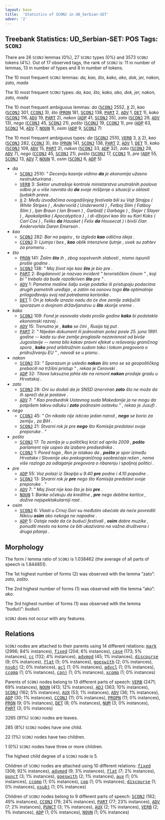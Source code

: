 ```yaml
---
layout: base
title:  'Statistics of SCONJ in UD_Serbian-SET'
udver: '2'
---
```


## Treebank Statistics: UD_Serbian-SET: POS Tags: `SCONJ`

There are 26 `SCONJ` lemmas (0%), 27 `SCONJ` types (0%) and 3573 `SCONJ` tokens (4%).
Out of 17 observed tags, the rank of `SCONJ` is: 11 in number of lemmas, 13 in number of types and 8 in number of tokens.

The 10 most frequent `SCONJ` lemmas: <em>da, kao, što, kako, ako, dok, jer, nakon, zato, mada</em>

The 10 most frequent `SCONJ` types:  <em>da, kao, što, kako, ako, dok, jer, nakon, zato, mada</em>

The 10 most frequent ambiguous lemmas: <em>da</em> (<tt><a href="sr_set-pos-SCONJ.html">SCONJ</a></tt> 2552, <tt><a href="sr_set-pos-X.html">X</a></tt> 2), <em>kao</em> (<tt><a href="sr_set-pos-SCONJ.html">SCONJ</a></tt> 301, <tt><a href="sr_set-pos-CCONJ.html">CCONJ</a></tt> 3), <em>što</em> (<tt><a href="sr_set-pos-PRON.html">PRON</a></tt> 181, <tt><a href="sr_set-pos-SCONJ.html">SCONJ</a></tt> 138, <tt><a href="sr_set-pos-PART.html">PART</a></tt> 2, <tt><a href="sr_set-pos-ADV.html">ADV</a></tt> 1, <tt><a href="sr_set-pos-DET.html">DET</a></tt> 1), <em>kako</em> (<tt><a href="sr_set-pos-SCONJ.html">SCONJ</a></tt> 116, <tt><a href="sr_set-pos-ADV.html">ADV</a></tt> 19, <tt><a href="sr_set-pos-PART.html">PART</a></tt> 2), <em>nakon</em> (<tt><a href="sr_set-pos-ADP.html">ADP</a></tt> 41, <tt><a href="sr_set-pos-SCONJ.html">SCONJ</a></tt> 35), <em>zato</em> (<tt><a href="sr_set-pos-SCONJ.html">SCONJ</a></tt> 29, <tt><a href="sr_set-pos-ADV.html">ADV</a></tt> 13), <em>nego</em> (<tt><a href="sr_set-pos-CCONJ.html">CCONJ</a></tt> 45, <tt><a href="sr_set-pos-SCONJ.html">SCONJ</a></tt> 21), <em>pošto</em> (<tt><a href="sr_set-pos-SCONJ.html">SCONJ</a></tt> 19, <tt><a href="sr_set-pos-CCONJ.html">CCONJ</a></tt> 1), <em>pre</em> (<tt><a href="sr_set-pos-ADP.html">ADP</a></tt> 63, <tt><a href="sr_set-pos-SCONJ.html">SCONJ</a></tt> 14, <tt><a href="sr_set-pos-ADV.html">ADV</a></tt> 7, <tt><a href="sr_set-pos-NOUN.html">NOUN</a></tt> 1), <em>osim</em> (<tt><a href="sr_set-pos-ADP.html">ADP</a></tt> 9, <tt><a href="sr_set-pos-SCONJ.html">SCONJ</a></tt> 7)

The 10 most frequent ambiguous types:  <em>da</em> (<tt><a href="sr_set-pos-SCONJ.html">SCONJ</a></tt> 2510, <tt><a href="sr_set-pos-VERB.html">VERB</a></tt> 3, <tt><a href="sr_set-pos-X.html">X</a></tt> 2), <em>kao</em> (<tt><a href="sr_set-pos-SCONJ.html">SCONJ</a></tt> 282, <tt><a href="sr_set-pos-CCONJ.html">CCONJ</a></tt> 3), <em>što</em> (<tt><a href="sr_set-pos-PRON.html">PRON</a></tt> 141, <tt><a href="sr_set-pos-SCONJ.html">SCONJ</a></tt> 138, <tt><a href="sr_set-pos-PART.html">PART</a></tt> 2, <tt><a href="sr_set-pos-ADV.html">ADV</a></tt> 1, <tt><a href="sr_set-pos-DET.html">DET</a></tt> 1), <em>kako</em> (<tt><a href="sr_set-pos-SCONJ.html">SCONJ</a></tt> 109, <tt><a href="sr_set-pos-ADV.html">ADV</a></tt> 15, <tt><a href="sr_set-pos-PART.html">PART</a></tt> 2), <em>nakon</em> (<tt><a href="sr_set-pos-SCONJ.html">SCONJ</a></tt> 33, <tt><a href="sr_set-pos-ADP.html">ADP</a></tt> 32), <em>zato</em> (<tt><a href="sr_set-pos-SCONJ.html">SCONJ</a></tt> 28, <tt><a href="sr_set-pos-ADV.html">ADV</a></tt> 7), <em>nego</em> (<tt><a href="sr_set-pos-CCONJ.html">CCONJ</a></tt> 45, <tt><a href="sr_set-pos-SCONJ.html">SCONJ</a></tt> 21), <em>pošto</em> (<tt><a href="sr_set-pos-SCONJ.html">SCONJ</a></tt> 17, <tt><a href="sr_set-pos-CCONJ.html">CCONJ</a></tt> 1), <em>pre</em> (<tt><a href="sr_set-pos-ADP.html">ADP</a></tt> 55, <tt><a href="sr_set-pos-SCONJ.html">SCONJ</a></tt> 13, <tt><a href="sr_set-pos-ADV.html">ADV</a></tt> 7, <tt><a href="sr_set-pos-NOUN.html">NOUN</a></tt> 1), <em>osim</em> (<tt><a href="sr_set-pos-SCONJ.html">SCONJ</a></tt> 6, <tt><a href="sr_set-pos-ADP.html">ADP</a></tt> 5)


* <em>da</em>
  * <tt><a href="sr_set-pos-SCONJ.html">SCONJ</a></tt> 2510: <em>" Deceniju kasnije vidimo <b>da</b> je ekonomija užasno nestrukturirana .</em>
  * <tt><a href="sr_set-pos-VERB.html">VERB</a></tt> 3: <em>Sektor unutrašnje kontrole ministarstva unutrašnih poslova odbio je u više navrata da <b>da</b> svoje mišljenje o situaciji u oblasti ljudskih prava .</em>
  * <tt><a href="sr_set-pos-X.html">X</a></tt> 2: <em>Među izvođačima ovogodišnjeg festivala bili su Vajt Strajps ( White Stripes ) , Andervorld ( Underworld ) , Fetboj Slim ( Fatboy Slim ) , Ijan Braun ( Ian Brown ) , Garbidž ( Garbage ) , Slejer ( Slayer ) , Apokaliptika ( Apocalyptica ) , i di-džejevi kao što su Karl Koks ( Carl Cox ) , Feliks <b>da</b> Hausket ( Felix <b>da</b> Housecat ) i bivši član Andervorlda Daren Emerson .</em>
* <em>kao</em>
  * <tt><a href="sr_set-pos-SCONJ.html">SCONJ</a></tt> 282: <em>Bar na papiru , to izgleda <b>kao</b> odlična ideja .</em>
  * <tt><a href="sr_set-pos-CCONJ.html">CCONJ</a></tt> 3: <em>Ljutnja i bes , <b>kao</b> oblik intenzivne ljutnje , uvek su zahtev za promenu .</em>
* <em>što</em>
  * <tt><a href="sr_set-pos-PRON.html">PRON</a></tt> 141: <em>Žalim <b>što</b> ih , zbog sopstvenih slabosti , nismo ispunili prošle godine .</em>
  * <tt><a href="sr_set-pos-SCONJ.html">SCONJ</a></tt> 138: <em>" Moj život nije kao <b>što</b> je bio pre .</em>
  * <tt><a href="sr_set-pos-PART.html">PART</a></tt> 2: <em>Bogdanović je nazvao incident " terorističkim činom " , koji bi " trebalo da bude razotkriven <b>što</b> pre " .</em>
  * <tt><a href="sr_set-pos-ADV.html">ADV</a></tt> 1: <em>Pametne mašine šalju svoje podatke ili pristupaju podacima drugih pametnih uređaja , a zatim na osnovu toga <b>što</b> optimalnije prilagođavaju svoj rad potrebama korisnika .</em>
  * <tt><a href="sr_set-pos-DET.html">DET</a></tt> 1: <em>On je takođe izrazio nadu da će dve zemlje zaključiti sporazum o dvojnom državljanstvu u <b>što</b> skorije vreme .</em>
* <em>kako</em>
  * <tt><a href="sr_set-pos-SCONJ.html">SCONJ</a></tt> 109: <em>Fond je osnovala vlada prošle godine <b>kako</b> bi podstakla ekonomski razvoj .</em>
  * <tt><a href="sr_set-pos-ADV.html">ADV</a></tt> 15: <em>Trenutno je , <b>kako</b> se čini , Rusija taj put .</em>
  * <tt><a href="sr_set-pos-PART.html">PART</a></tt> 2: <em>" Nijedan dokument ili jednostran potez posle 25. juna 1991. godine -- kada su dve zemlje proglasile nezavisnost od bivše Jugoslavije -- nema bilo kakav pravni efekat u rešavanju graničnog spora , <b>kako</b> pred arbitražnim sudom tako i tokom pregovora o pridruživanju EU " , navodi se u pismu .</em>
* <em>nakon</em>
  * <tt><a href="sr_set-pos-SCONJ.html">SCONJ</a></tt> 33: <em>" Sporazum je usledio <b>nakon</b> što smo se sa geopolitičkog prebacili na tržišni pristup " , rekao je Cerovski .</em>
  * <tt><a href="sr_set-pos-ADP.html">ADP</a></tt> 32: <em>Titova luksuzna jahta ide na remont <b>nakon</b> prodaje gradu u Hrvatskoj .</em>
* <em>zato</em>
  * <tt><a href="sr_set-pos-SCONJ.html">SCONJ</a></tt> 28: <em>Oni su dodali da je SNSD iznerviran <b>zato</b> što ne može da ih spreči da je postave .</em>
  * <tt><a href="sr_set-pos-ADV.html">ADV</a></tt> 7: <em>" Kao predsednik Ustavnog suda Makedonije ja ne mogu da potpišem takvu odluku i <b>zato</b> podnosim ostavku " , rekao je Jusufi .</em>
* <em>nego</em>
  * <tt><a href="sr_set-pos-CCONJ.html">CCONJ</a></tt> 45: <em>" On nikada nije isticao jedan narod , <b>nego</b> se borio za zemlju , za BiH .</em>
  * <tt><a href="sr_set-pos-SCONJ.html">SCONJ</a></tt> 21: <em>Stvarni rok je pre <b>nego</b> što Komisija predstavi svoje preporuke . "</em>
* <em>pošto</em>
  * <tt><a href="sr_set-pos-SCONJ.html">SCONJ</a></tt> 17: <em>Ta zemlja je u političkoj krizi od aprila 2009 , <b>pošto</b> parlament nije uspeo da izabere predsednika .</em>
  * <tt><a href="sr_set-pos-CCONJ.html">CCONJ</a></tt> 1: <em>Pored toga , Ren je istakao da , <b>pošto</b> je spor između Hrvatske i Slovenije oko prekograničnog saobraćaja rešen , nema više razloga za odlaganje pregovora o ribarenju i spoljnoj politici .</em>
* <em>pre</em>
  * <tt><a href="sr_set-pos-ADP.html">ADP</a></tt> 55: <em>Voz polazi iz Skoplja u 9.40 <b>pre</b> podne i 4.10 popodne .</em>
  * <tt><a href="sr_set-pos-SCONJ.html">SCONJ</a></tt> 13: <em>Stvarni rok je <b>pre</b> nego što Komisija predstavi svoje preporuke . "</em>
  * <tt><a href="sr_set-pos-ADV.html">ADV</a></tt> 7: <em>" Moj život nije kao što je bio <b>pre</b> .</em>
  * <tt><a href="sr_set-pos-NOUN.html">NOUN</a></tt> 1: <em>Banke očekuju da kreditne , <b>pre</b> nego debitne kartice , dožive najspektakularniji rast .</em>
* <em>osim</em>
  * <tt><a href="sr_set-pos-SCONJ.html">SCONJ</a></tt> 6: <em>Vlasti u Crnoj Gori su međutim obećale da neće povrediti Nikicu <b>osim</b> ako nekoga ne napadne .</em>
  * <tt><a href="sr_set-pos-ADP.html">ADP</a></tt> 5: <em>Ostaje nada da će budući festivali , <b>osim</b> dobre muzike , ponuditi mesto na kome će biti ukazivano na važna društvena i druga pitanja .</em>

## Morphology

The form / lemma ratio of `SCONJ` is 1.038462 (the average of all parts of speech is 1.844851).

The 1st highest number of forms (2) was observed with the lemma “zato”: <em>zato, zašto</em>.

The 2nd highest number of forms (1) was observed with the lemma “ako”: <em>ako</em>.

The 3rd highest number of forms (1) was observed with the lemma “budući”: <em>budući</em>.

`SCONJ` does not occur with any features.


## Relations

`SCONJ` nodes are attached to their parents using 14 different relations: <tt><a href="sr_set-dep-mark.html">mark</a></tt> (2996; 84% instances), <tt><a href="sr_set-dep-fixed.html">fixed</a></tt> (204; 6% instances), <tt><a href="sr_set-dep-case.html">case</a></tt> (173; 5% instances), <tt><a href="sr_set-dep-cc.html">cc</a></tt> (132; 4% instances), <tt><a href="sr_set-dep-advmod.html">advmod</a></tt> (45; 1% instances), <tt><a href="sr_set-dep-discourse.html">discourse</a></tt> (9; 0% instances), <tt><a href="sr_set-dep-flat.html">flat</a></tt> (5; 0% instances), <tt><a href="sr_set-dep-goeswith.html">goeswith</a></tt> (2; 0% instances), <tt><a href="sr_set-dep-nsubj.html">nsubj</a></tt> (2; 0% instances), <tt><a href="sr_set-dep-acl.html">acl</a></tt> (1; 0% instances), <tt><a href="sr_set-dep-advcl.html">advcl</a></tt> (1; 0% instances), <tt><a href="sr_set-dep-ccomp.html">ccomp</a></tt> (1; 0% instances), <tt><a href="sr_set-dep-conj.html">conj</a></tt> (1; 0% instances), <tt><a href="sr_set-dep-xcomp.html">xcomp</a></tt> (1; 0% instances)

Parents of `SCONJ` nodes belong to 13 different parts of speech: <tt><a href="sr_set-pos-VERB.html">VERB</a></tt> (2471; 69% instances), <tt><a href="sr_set-pos-NOUN.html">NOUN</a></tt> (413; 12% instances), <tt><a href="sr_set-pos-ADJ.html">ADJ</a></tt> (363; 10% instances), <tt><a href="sr_set-pos-SCONJ.html">SCONJ</a></tt> (162; 5% instances), <tt><a href="sr_set-pos-AUX.html">AUX</a></tt> (53; 1% instances), <tt><a href="sr_set-pos-ADV.html">ADV</a></tt> (36; 1% instances), <tt><a href="sr_set-pos-ADP.html">ADP</a></tt> (30; 1% instances), <tt><a href="sr_set-pos-CCONJ.html">CCONJ</a></tt> (11; 0% instances), <tt><a href="sr_set-pos-PROPN.html">PROPN</a></tt> (11; 0% instances), <tt><a href="sr_set-pos-PRON.html">PRON</a></tt> (9; 0% instances), <tt><a href="sr_set-pos-DET.html">DET</a></tt> (8; 0% instances), <tt><a href="sr_set-pos-NUM.html">NUM</a></tt> (3; 0% instances), <tt><a href="sr_set-pos-PART.html">PART</a></tt> (3; 0% instances)

3265 (91%) `SCONJ` nodes are leaves.

285 (8%) `SCONJ` nodes have one child.

22 (1%) `SCONJ` nodes have two children.

1 (0%) `SCONJ` nodes have three or more children.

The highest child degree of a `SCONJ` node is 5.

Children of `SCONJ` nodes are attached using 10 different relations: <tt><a href="sr_set-dep-fixed.html">fixed</a></tt> (308; 92% instances), <tt><a href="sr_set-dep-advmod.html">advmod</a></tt> (9; 3% instances), <tt><a href="sr_set-dep-flat.html">flat</a></tt> (7; 2% instances), <tt><a href="sr_set-dep-punct.html">punct</a></tt> (3; 1% instances), <tt><a href="sr_set-dep-goeswith.html">goeswith</a></tt> (2; 1% instances), <tt><a href="sr_set-dep-aux.html">aux</a></tt> (1; 0% instances), <tt><a href="sr_set-dep-ccomp.html">ccomp</a></tt> (1; 0% instances), <tt><a href="sr_set-dep-cop.html">cop</a></tt> (1; 0% instances), <tt><a href="sr_set-dep-discourse.html">discourse</a></tt> (1; 0% instances), <tt><a href="sr_set-dep-nsubj.html">nsubj</a></tt> (1; 0% instances)

Children of `SCONJ` nodes belong to 9 different parts of speech: <tt><a href="sr_set-pos-SCONJ.html">SCONJ</a></tt> (162; 49% instances), <tt><a href="sr_set-pos-CCONJ.html">CCONJ</a></tt> (79; 24% instances), <tt><a href="sr_set-pos-PART.html">PART</a></tt> (77; 23% instances), <tt><a href="sr_set-pos-ADV.html">ADV</a></tt> (7; 2% instances), <tt><a href="sr_set-pos-PUNCT.html">PUNCT</a></tt> (3; 1% instances), <tt><a href="sr_set-pos-AUX.html">AUX</a></tt> (2; 1% instances), <tt><a href="sr_set-pos-VERB.html">VERB</a></tt> (2; 1% instances), <tt><a href="sr_set-pos-ADP.html">ADP</a></tt> (1; 0% instances), <tt><a href="sr_set-pos-NOUN.html">NOUN</a></tt> (1; 0% instances)

